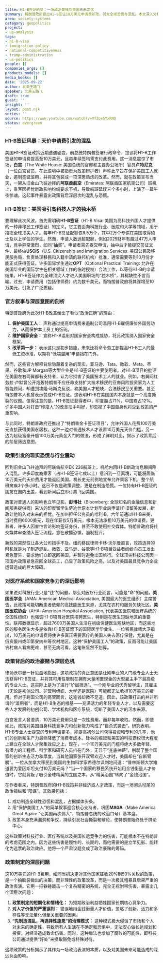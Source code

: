 ```yaml
---
title: H1-B签证剧变：一场政治豪赌与美国未来之忧
summary: 特朗普政府提出H1-B签证10万美元申请费新政，引发全球恐慌与混乱。本文深入分析该政策的真正意图，揭示其对美国科技竞争力、医疗系统及人才吸引力的潜在伤害，并指出其本质是一场为短期政治利益服务的政治表演。
area: society-systems
category: geopolitics
project:
- us-analysis
tags:
- h1-b-visa
- immigration-policy
- national-competitiveness
- trump-administration
- us-politics
people: []
companies_orgs: []
products_models: []
media_books: []
date: '2025-09-22'
author: 北美王路飞
speaker: 北美王路飞
draft: true
guest: ''
insight: ''
layout: post.njk
series: ''
source: https://www.youtube.com/watch?v=VfZoe5YxRNQ
status: evergreen
---
```

### H1-B签证风暴：天价申请费引发的混乱

美国H1-B签证政策近期遭遇剧变，前总统特朗普签署行政命令，提议将H1-B工作签证的申请费提高至10万美元，且每年续签均需支付此费用。这一消息震惊了市场，**白宫**（The White House: 美国总统的官邸和主要办公场所）官员**卢特尼克**（一位白宫官员，在此语境中被指责为政策辩护者）声称此举旨在保护美国工人就业，遏制签证滥用，并将其包装成一项深思熟虑的改革。然而，就在政策宣布当天，一架从旧金山飞往迪拜的**阿联酋航空**（Emirates: 阿联酋国家航空公司）班机上，乘客因担忧新政影响纷纷要求下机，导致航班延误三个多小时，上演了一幕午夜惊魂。这起事件暴露出政策背后深层次的混乱与恐慌。

### H1-B签证：美国吸引高科技人才的独木桥

要理解此次风波，首先需明确**H1-B签证**（H1-B Visa: 美国为高科技外国人才提供的一种非移民工作签证）的定义。它主要面向科技行业、医院和大学等领域，用于招揽全球顶尖人才。每年H1-B签证配额仅8.5万个，其中2万个专供在美国取得硕士及以上学位的学生。然而，申请人数远超配额，例如2025财年有超过47万人申请，竞争异常激烈，如同“抽奖”。申请者需先提交申请，抽中后才能提交签证文件，最终由**USCIS**（U.S. Citizenship and Immigration Services: 美国公民及移民服务局，负责处理移民和入籍申请的联邦机构）批准，通常需要等到10月份才能正式获得签证。许多国际学生通过**OPT**（Optional Practical Training: 允许在美国毕业的国际学生在相关领域工作的临时授权）合法工作，以等待H1-B的申请结果。H1-B签证作为全球顶尖人才进入美国职场的“独木桥”，其稀缺性不言而喻。过去，申请费用（包括律师费）约为数千美元，而特朗普政府将其骤增至10万美元，引发了广泛质疑。

### 官方叙事与深层意图的剖析

特朗普政府为此次H1-B改革给出了看似“政治正确”的理由：
1.  **保护美国工人：** 声称通过提高申请费来遏制公司滥用H1-B雇佣廉价外国劳动力，从而保护本土员工的饭碗。
2.  **维护国家安全：** 宣称H1-B滥用对国家安全构成威胁，将此政策纳入国家安全框架。
3.  **改革第一步：** 表示这只是初步措施，未来还将命令劳工部提高H1-B工人的最低工资标准，以期将“低端滥用”申请挡在门外。

然而，这些官方解释背后隐藏着复杂的现实。亚马逊、Tata、微软、Meta、苹果、谷歌和JP Morgan等大型企业是H1-B签证的主要使用者。对H1-B项目的批评在美国左右两翼都有支持者，认为它损害了美国技术工人的就业。例如，右翼网红劳拉·卢默曾公开炮轰特朗普不应任命支持扩大技术移民的亚裔风险投资家为人工智能顾问，却遭到埃隆·马斯克反驳，称美国人才短缺，合法移民至关重要。甚至特朗普本人也曾表示赞成H1-B签证。这表明H1-B在美国国内本身就是一个高度撕裂的议题。值得注意的是，H1-B签证获得者中，印度裔占71%，中国裔占12%。许多中国人对打击“印度人”的改革拍手叫好，却忽视了中国自身也将受到政策的严重影响。

与此同时，特朗普政府还推出了“特朗普金卡签证项目”，允许外国人花费100万美元直接获得美国永居权。这种一边对普通技术人才设置10万美元天价门槛，另一边为超级富豪开启100万美元黄金大门的做法，形成了鲜明对比，揭示了政策背后的阶层筛选意图。

### 政策引发的现实恐慌与行业震动

回到旧金山飞往迪拜的阿联酋航空EK 226航班上，机舱内因H1-B新政消息瞬间陷入混乱。许多印度裔乘客（占H1-B签证七成以上）意识到一旦离境，可能将面临10万美元的天价费用才能返回美国。机长史无前例地宣布允许乘客下机，整个航班瘫痪3个多小时。这已不仅是政策调整，更是在制造恐慌。一位持有H1-B签证的朋友在国内出差，看到新闻后立即订票飞回美国。

政策对普通人的影响也立竿见影。**彭博社**（Bloomberg: 全球知名的金融信息和新闻服务提供商）采访的印度留学生萨迪什原本计划毕业后申请H1-B留美发展，新政让他陷入对未来的担忧。在加州担任公务员的哈利·B，六年前通过H1-B来美，当时费用6000美元，现在年薪仅5万美元，根本无法承担10万美元的申请费。更甚者，许多人因害怕言论影响签证身份，甚至不敢使用社交媒体。特朗普政府将社交媒体审查纳入签证流程，意在散播恐惧，遏制批评。

新政的突然性让各大公司措手不及。纽约移民律师卡林·沃尔曼直言，政策选择的时机就是为了制造混乱。微软、亚马逊、谷歌等H1-B项目受益者纷纷向员工发出紧急警告，要求他们立即返回美国，并暂时避免出国旅行。全球顶尖科技公司因一项国内政策紧急召回全球员工，凸显了政策风险之高，以及对美国最具竞争力企业运营造成的巨大障碍。

### 对医疗系统和国家竞争力的深远影响

如果说对科技行业只是“钱”的问题，那么对医疗行业而言，可能是“命”的问题。**美国医学会**（AMA: American Medical Association, 美国最大的医生组织）主席警告，此政策可能切断患者依赖的高技能医生来源，尤其在农村和服务欠缺社区。**美国医院协会**（AHA: American Hospital Association, 代表美国医院和医疗系统的全国性组织）也强调H1-B项目对医院招聘医生，特别是在医生短缺地区的重要性。联邦数据显示，超过7600万美国人生活在初级保健医生短缺地区，而这些地区的服务医生大多是依靠H1-B签证留下的国际医学毕业生。一位移民律师大卫指出，10万美元的申请费将使许多真正需要医疗的美国人失去医疗保健，尤其是在俄亥俄州或印第安纳州等农村地区。这种“保护美国工人”的政策，反而可能让美国农村病人看病更难，甚至无病可看，这笔账显然不划算。

### 政策背后的政治豪赌与深层危机

律师沃尔曼一针见血地指出，这项政策的真正意图是让刚毕业的入门级专业人士无法获得H1-B签证，并将其可用性限制在拥有大量闲置现金的大型雇主手下最高级的专业人士。这实际上是为了进行“阶层筛选”。一个刚毕业的优秀留学生，其雇主（无论是初创公司、非营利组织、大学还是医院）可能都无法承担10万美元的费用。但对于跨国公司的高管而言，这笔钱却微不足道。因此，该政策打击的并非所谓的“滥用者”，而是H1-B生态的根基——充满活力的年轻专业人才，以及需要这些人才发展的初创公司、学术机构和医疗系统，切断了美国人才的活水来源。

白宫发言人曾澄清，10万美元费用只是一次性费用，而非每年收取。然而，即便如此，政策对美国自身科技竞争力和创新能力构成了“自杀式袭击”。研究表明，H1-B专业人士提交的专利申请更多，能提高初创公司获得投资和专利的几率，他们的创新和生产力最终降低了消费者成本。硅谷的崛起和美国的科技霸权很大程度上建立在全球人才聚集效应之上。现在，一个10万美元的门槛将绝大多数年轻、有潜力的工程师、科学家和研究人员挡在门外，无异于“釜底抽薪”，削弱了整个国家的创新生态活力和厚度。当其他国家张开双臂欢迎人才时，美国却在“自断臂膀”。一位从加拿大移民到美国的生物科学家希德尔讽刺地问道：“普林斯顿大学难道要为爱因斯坦支付10万美元吗？”当一个国家的移民系统开始用金钱衡量人才价值时，它就背叛了吸引全球精英的立国之本，从“精英治国”转向了“金钱治国”。

在作者看来，特朗普政府的H1-B政策并非经济或人才政策，而是一场彻头彻尾的政治操纵和“阳谋”。其效果包括：
1.  成功制造全球性恐慌和混乱，占据媒体头条。
2.  用“保护美国工人”的简单叙事迎合核心支持者，巩固**MAGA**（Make America Great Again: “让美国再次伟大”，特朗普总统的政治口号）基本盘。
3.  政策本身充满漏洞和争议，持续引发社会撕裂和辩论，使特朗普始终处于舆论中心。

这些政策对科技行业、医疗系统以及美国长远竞争力的伤害，可能根本不在特朗普的考虑范围之内。因为这些伤害是慢性的、长期的，而他需要的是立竿见影、能转化为选票的政治效应。他将一个严肃议题变成了政治豪赌的筹码。

### 政策制定的深层问题

这10万美元的H1-B费用，如同当初决定对其他国家征收20%到50%关税的政策，是一个拍脑袋做出的决策，而非理性的政策改革，而是一次极其粗暴且后果严重的政治表演。它用一把铁锤敲击一个复杂精密的系统，完全无视附带伤害，暴露出几个深层次问题：
1.  **政策制定的短期化和情绪化：** 为短期政治利益牺牲国家长期核心竞争力。
2.  **对人才价值的严重误判：** 错误地用金钱衡量人才价值，忽略了创新、活力和多样性等无法量化但至关重要的因素。
3.  **“先制造混乱，再选择性施恩”的治理模式：** 这种模式极大侵蚀了市场和个人对未来的确定性，导致所有人生活在不确定和恐惧中，无法安心做长远规划和投资，对经济造成致命伤害。同时，这种做法也增加了腐败的可能性，即科技公司通过提供“好处”来换取豁免或特殊对待。

这项政策的分析揭示了其作为一场政治表演的本质，以及对美国未来可能造成的深远负面影响。